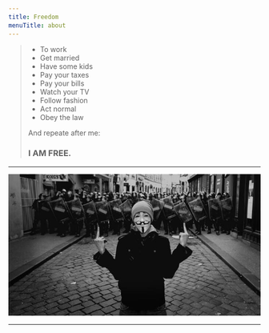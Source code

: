 ```yaml
---
title: Freedom
menuTitle: about
---
```


> - To work  
> - Get married   
> - Have some kids  
> - Pay your taxes  
> - Pay your bills  
> - Watch your TV 
> -  Follow fashion  
> - Act normal  
> - Obey the law 
>
> And repeate after me: 
>
> ### ​I AM FREE.

-----------------------

![freedom](./fredom.jpg)

----------------------------------------------